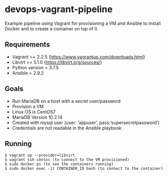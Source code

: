 # devops-vagrant-pipeline
Example pipeline using Vagrant for provisioning a VM and Ansible to install Docker and to create a container on top of it.

## Requirements
- Vagrant >= 2.2.5 (https://www.vagrantup.com/downloads.html)
- Libvirt >= 5.1.0 (https://libvirt.org/sources/)
- Python version = 3.7.5
- Ansible = 2.9.2

## Goals
- Run MariaDB on a host with a secret user/password
- Provision a VM
- Linux OS is CentOS7
- MariaDB Version 10.2.14
- Created with mysql user (user: ‘appuser’, pass:’supersecretpassword’)
- Credentials are not readable in the Ansible playbook

## Running
```
$ vagrant up --provider=libvirt
$ vagrant ssh centos (to connect to the VM provisioned)
$ sudo docker ps (to see the containers running)
$ sudo docker exec -it CONTAINER_ID bash (to connect to the container)
```
